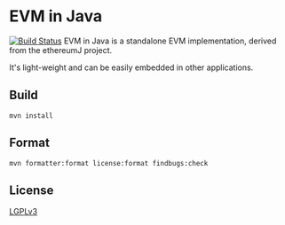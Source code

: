 # EVM in Java

[![Build Status](https://travis-ci.org/semuxproject/evm.svg?branch=master)](https://travis-ci.org/semuxproject/evm)
EVM in Java is a standalone EVM implementation, derived from the ethereumJ project.

It's light-weight and can be easily embedded in other applications.


## Build

```
mvn install
```


## Format

```
mvn formatter:format license:format findbugs:check
```


## License

[LGPLv3](./LICENSE)